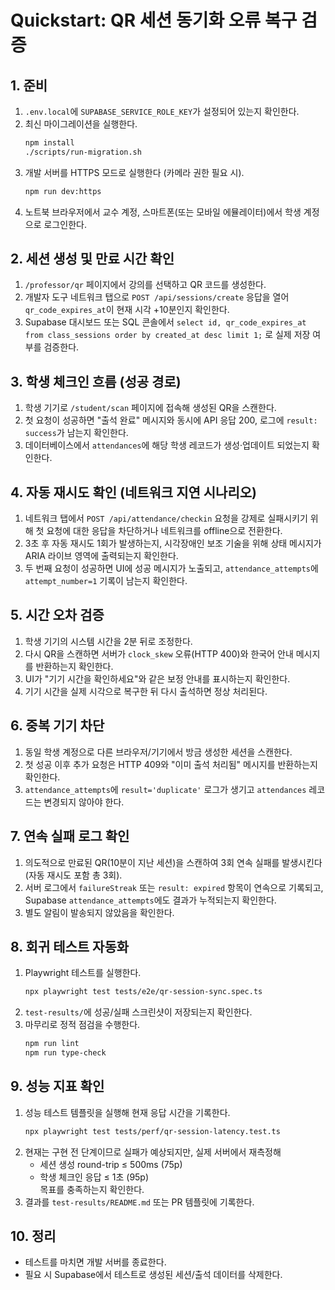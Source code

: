 # Quickstart: QR 세션 동기화 오류 복구 검증

## 1. 준비
1. `.env.local`에 `SUPABASE_SERVICE_ROLE_KEY`가 설정되어 있는지 확인한다.
2. 최신 마이그레이션을 실행한다.
   ```bash
   npm install
   ./scripts/run-migration.sh
   ```
3. 개발 서버를 HTTPS 모드로 실행한다 (카메라 권한 필요 시).
   ```bash
   npm run dev:https
   ```
4. 노트북 브라우저에서 교수 계정, 스마트폰(또는 모바일 에뮬레이터)에서 학생 계정으로 로그인한다.

## 2. 세션 생성 및 만료 시간 확인
1. `/professor/qr` 페이지에서 강의를 선택하고 QR 코드를 생성한다.
2. 개발자 도구 네트워크 탭으로 `POST /api/sessions/create` 응답을 열어 `qr_code_expires_at`이 현재 시각 +10분인지 확인한다.
3. Supabase 대시보드 또는 SQL 콘솔에서 `select id, qr_code_expires_at from class_sessions order by created_at desc limit 1;` 로 실제 저장 여부를 검증한다.

## 3. 학생 체크인 흐름 (성공 경로)
1. 학생 기기로 `/student/scan` 페이지에 접속해 생성된 QR을 스캔한다.
2. 첫 요청이 성공하면 "출석 완료" 메시지와 동시에 API 응답 200, 로그에 `result: success`가 남는지 확인한다.
3. 데이터베이스에서 `attendances`에 해당 학생 레코드가 생성·업데이트 되었는지 확인한다.

## 4. 자동 재시도 확인 (네트워크 지연 시나리오)
1. 네트워크 탭에서 `POST /api/attendance/checkin` 요청을 강제로 실패시키기 위해 첫 요청에 대한 응답을 차단하거나 네트워크를 offline으로 전환한다.
2. 3초 후 자동 재시도 1회가 발생하는지, 시각장애인 보조 기술을 위해 상태 메시지가 ARIA 라이브 영역에 출력되는지 확인한다.
3. 두 번째 요청이 성공하면 UI에 성공 메시지가 노출되고, `attendance_attempts`에 `attempt_number=1` 기록이 남는지 확인한다.

## 5. 시간 오차 검증
1. 학생 기기의 시스템 시간을 2분 뒤로 조정한다.
2. 다시 QR을 스캔하면 서버가 `clock_skew` 오류(HTTP 400)와 한국어 안내 메시지를 반환하는지 확인한다.
3. UI가 "기기 시간을 확인하세요"와 같은 보정 안내를 표시하는지 확인한다.
4. 기기 시간을 실제 시각으로 복구한 뒤 다시 출석하면 정상 처리된다.

## 6. 중복 기기 차단
1. 동일 학생 계정으로 다른 브라우저/기기에서 방금 생성한 세션을 스캔한다.
2. 첫 성공 이후 추가 요청은 HTTP 409와 "이미 출석 처리됨" 메시지를 반환하는지 확인한다.
3. `attendance_attempts`에 `result='duplicate'` 로그가 생기고 `attendances` 레코드는 변경되지 않아야 한다.

## 7. 연속 실패 로그 확인
1. 의도적으로 만료된 QR(10분이 지난 세션)을 스캔하여 3회 연속 실패를 발생시킨다 (자동 재시도 포함 총 3회).
2. 서버 로그에서 `failureStreak` 또는 `result: expired` 항목이 연속으로 기록되고, Supabase `attendance_attempts`에도 결과가 누적되는지 확인한다.
3. 별도 알림이 발송되지 않았음을 확인한다.

## 8. 회귀 테스트 자동화
1. Playwright 테스트를 실행한다.
   ```bash
   npx playwright test tests/e2e/qr-session-sync.spec.ts
   ```
2. `test-results/`에 성공/실패 스크린샷이 저장되는지 확인한다.
3. 마무리로 정적 점검을 수행한다.
   ```bash
   npm run lint
   npm run type-check
   ```

## 9. 성능 지표 확인
1. 성능 테스트 템플릿을 실행해 현재 응답 시간을 기록한다.
   ```bash
   npx playwright test tests/perf/qr-session-latency.test.ts
   ```
2. 현재는 구현 전 단계이므로 실패가 예상되지만, 실제 서버에서 재측정해  
   - 세션 생성 round-trip ≤ 500ms (75p)  
   - 학생 체크인 응답 ≤ 1초 (95p)  
   목표를 충족하는지 확인한다.
3. 결과를 `test-results/README.md` 또는 PR 템플릿에 기록한다.

## 10. 정리
- 테스트를 마치면 개발 서버를 종료한다.
- 필요 시 Supabase에서 테스트로 생성된 세션/출석 데이터를 삭제한다.
